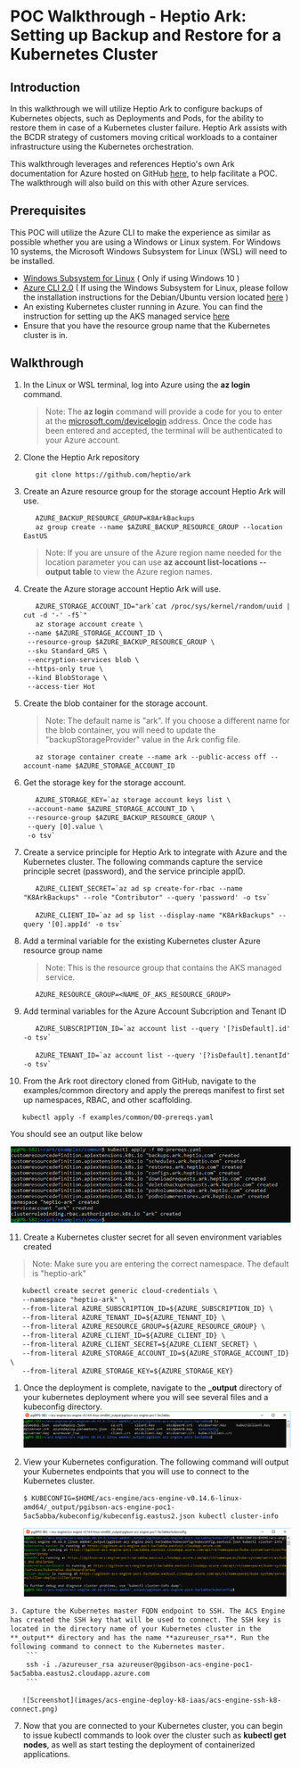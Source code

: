 # POC Walkthrough - Heptio Ark: Setting up Backup and Restore for a Kubernetes Cluster

## Introduction
In this walkthrough we will utilize Heptio Ark to configure backups of Kubernetes objects, such as Deployments and Pods, for the ability to restore them in case of a Kubernetes cluster failure. Heptio Ark assists with the BCDR strategy of customers moving critical workloads to a container infrastructure using the Kubernetes orchestration.

This walkthrough leverages and references Heptio's own Ark documentation for Azure hosted on GitHub [here](https://heptio.github.io/ark/v0.8.1/azure-config), to help facilitate a POC. The walkthrough will also build on this with other Azure services.

## Prerequisites
This POC will utilize the Azure CLI to make the experience as similar as possible whether you are using a Windows or Linux system. For Windows 10 systems, the Microsoft Windows Subsystem for Linux (WSL) will need to be installed. 
* [Windows Subsystem for Linux](https://docs.microsoft.com/en-us/windows/wsl/install-win10) ( Only if using Windows 10 )
* [Azure CLI 2.0](https://docs.microsoft.com/en-us/cli/azure/install-azure-cli?view=azure-cli-latest) ( If using the Windows Subsystem for Linux, please follow the installation instructions for the Debian/Ubuntu version located [here](https://docs.microsoft.com/en-us/cli/azure/install-azure-cli-apt?view=azure-cli-latest) )
* An existing Kubernetes cluster running in Azure. You can find the instruction for setting up the AKS managed service [here](https://github.com/Azure/fta-internalbusinessapps/blob/master/appmodernization/containers/articles/acs-aks-managed-deployment.md)
* Ensure that you have the resource group name that the Kubernetes cluster is in.

## Walkthrough
1. In the Linux or WSL terminal, log into Azure using the **az login** command.

   > Note: The **az login** command will provide a code for you to enter at the [microsoft.com/devicelogin](https://microsoft.com/devicelogin) address. Once the code has been entered and accepted, the terminal will be authenticated to your Azure account.
2. Clone the Heptio Ark repository 
   ```
      git clone https://github.com/heptio/ark      
   ```
3. Create an Azure resource group for the storage account Heptio Ark will use. 
   ```
      AZURE_BACKUP_RESOURCE_GROUP=K8ArkBackups
      az group create --name $AZURE_BACKUP_RESOURCE_GROUP --location EastUS
   ```
   > Note: If you are unsure of the Azure region name needed for the location parameter you can use **az account list-locations --output table** to view the Azure region names.
4. Create the Azure storage account Heptio Ark will use. 
   ```
      AZURE_STORAGE_ACCOUNT_ID="ark`cat /proc/sys/kernel/random/uuid | cut -d '-' -f5`"
      az storage account create \
    --name $AZURE_STORAGE_ACCOUNT_ID \
    --resource-group $AZURE_BACKUP_RESOURCE_GROUP \
    --sku Standard_GRS \
    --encryption-services blob \
    --https-only true \
    --kind BlobStorage \
    --access-tier Hot 
   ```
5. Create the blob container for the storage account. 
     > Note: The default name is "ark". If you choose a different name for the blob container, you will need to update the "backupStorageProvider" value in the Ark config file.
   ```
      az storage container create --name ark --public-access off --account-name $AZURE_STORAGE_ACCOUNT_ID   
   ```
6. Get the storage key for the storage account.
   ```
      AZURE_STORAGE_KEY=`az storage account keys list \
    --account-name $AZURE_STORAGE_ACCOUNT_ID \
    --resource-group $AZURE_BACKUP_RESOURCE_GROUP \
    --query [0].value \
    -o tsv` 
   ```

7. Create a service principle for Heptio Ark to integrate with Azure and the Kubernetes cluster. The following commands capture the service principle secret (password), and the service principle appID.
   ```
      AZURE_CLIENT_SECRET=`az ad sp create-for-rbac --name "K8ArkBackups" --role "Contributor" --query 'password' -o tsv`
      
      AZURE_CLIENT_ID=`az ad sp list --display-name "K8ArkBackups" --query '[0].appId' -o tsv`
   ```
8. Add a terminal variable for the existing Kubernetes cluster Azure resource group name
   > Note: This is the resource group that contains the AKS managed service.
   ```
      AZURE_RESOURCE_GROUP=<NAME_OF_AKS_RESOURCE_GROUP>
   ```
9. Add terminal variables for the Azure Account Subcription and Tenant ID
   ```
      AZURE_SUBSCRIPTION_ID=`az account list --query '[?isDefault].id' -o tsv`
      
      AZURE_TENANT_ID=`az account list --query '[?isDefault].tenantId' -o tsv`
   ```
10. From the Ark root directory cloned from GitHub, navigate to the examples/common directory and apply the prereqs manifest to first set up namespaces, RBAC, and other scaffolding.
   ```
      kubectl apply -f examples/common/00-prereqs.yaml
   ```
   You should see an output like below
         
   ![Screenshot](images/heptio-ark-kubernestes-backup/heptio-ark-prereq-manifest-output.png)
   
11. Create a Kubernetes cluster secret for all seven environment variables created
   > Note: Make sure you are entering the correct namespace. The default is "heptio-ark"
   ```
      kubectl create secret generic cloud-credentials \
      --namespace "heptio-ark" \
      --from-literal AZURE_SUBSCRIPTION_ID=${AZURE_SUBSCRIPTION_ID} \
      --from-literal AZURE_TENANT_ID=${AZURE_TENANT_ID} \
      --from-literal AZURE_RESOURCE_GROUP=${AZURE_RESOURCE_GROUP} \
      --from-literal AZURE_CLIENT_ID=${AZURE_CLIENT_ID} \
      --from-literal AZURE_CLIENT_SECRET=${AZURE_CLIENT_SECRET} \
      --from-literal AZURE_STORAGE_ACCOUNT_ID=${AZURE_STORAGE_ACCOUNT_ID} \
      --from-literal AZURE_STORAGE_KEY=${AZURE_STORAGE_KEY}
   ```


   1. Once the deployment is complete, navigate to the **_output** directory of your kubernetes deployment where you will see several files and a kubeconfig directory.
      ![Screenshot](images/acs-engine-deploy-k8-iaas/acs-engine-deploy-output.png)
   2. View your Kubernetes configuration. The following command will output your Kubernetes endpoints that you will use to connect to the Kubernetes cluster.
      ```
      $ KUBECONFIG=$HOME/acs-engine/acs-engine-v0.14.6-linux-amd64/_output/pgibson-acs-engine-poc1-5ac5abba/kubeconfig/kubeconfig.eastus2.json kubectl cluster-info
      ```
      
      ![Screenshot](images/acs-engine-deploy-k8-iaas/acs-engine-kubectl-config-display.png)
      
    3. Capture the Kubernetes master FQDN endpoint to SSH. The ACS Engine has created the SSH key that will be used to connect. The SSH key is located in the directory name of your Kubernetes cluster in the **_output** directory and has the name **azureuser_rsa**. Run the following command to connect to the Kubernetes master.
        ```
        ssh -i ./azureuser_rsa azureuser@pgibson-acs-engine-poc1-5ac5abba.eastus2.cloudapp.azure.com 
        ```
      
       ![Screenshot](images/acs-engine-deploy-k8-iaas/acs-engine-ssh-k8-connect.png)

7. Now that you are connected to your Kubernetes cluster, you can begin to issue kubectl commands to look over the cluster such as **kubectl get nodes**, as well as start testing the deployment of containerized applications.  



   


